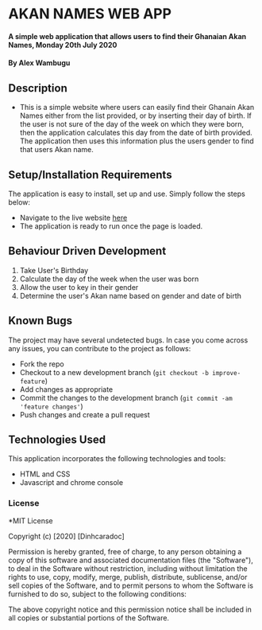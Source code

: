 # AKAN NAMES WEB APP
#### A simple web application that allows users to find their Ghanaian Akan Names, Monday 20th July 2020
#### By **Alex Wambugu**
## Description
- This is a simple website where users can easily find their Ghanain Akan Names either from the list provided, or by inserting their day of birth. If the user is not sure of the day of the week on which they were born, then the application calculates this day from the date of birth provided. The application then uses this information plus the users gender to find that users Akan name.

## Setup/Installation Requirements
The application is easy to install, set up and use. Simply follow the steps below:
- Navigate to the live website <a href= https://dinhcaradoc.github.io/akan-names>here</a>
- The application is ready to run once the page is loaded. 

## Behaviour Driven Development
1. Take User's Birthday
2. Calculate the day of the week when the user was born
3. Allow the user to key in their gender
4. Determine the user's Akan name based on gender and date of birth

## Known Bugs
The project may have several undetected bugs. In case you come across any issues, you can contribute to the project as follows:
- Fork the repo
- Checkout to a new development branch (`git checkout -b improve-feature`)
- Add changes as appropriate
- Commit the changes to the development branch (`git commit -am 'feature changes'`)
- Push changes and create a pull request

## Technologies Used
This application incorporates the following technologies and tools:
- HTML and CSS
- Javascript and chrome console

### License
*MIT License

Copyright (c) [2020] [Dinhcaradoc]

Permission is hereby granted, free of charge, to any person obtaining a copy
of this software and associated documentation files (the "Software"), to deal
in the Software without restriction, including without limitation the rights
to use, copy, modify, merge, publish, distribute, sublicense, and/or sell
copies of the Software, and to permit persons to whom the Software is
furnished to do so, subject to the following conditions:

The above copyright notice and this permission notice shall be included in all
copies or substantial portions of the Software.